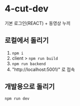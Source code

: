 # 4-cut-dev
기본 로그인(REACT) + 동영상 누끼

## 로컬에서 돌리기

1. `npm i`
2. client > `npm run build`
3. `npm run backend`
4. "http://localhost:5001/" 로 접속


## 개발용으로 돌리기

`npm run dev`
